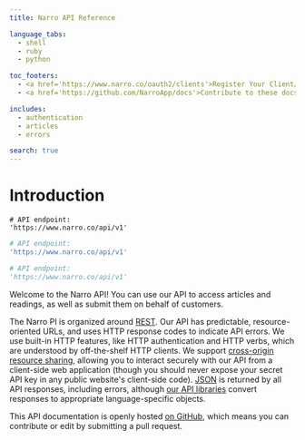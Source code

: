 ```yaml
---
title: Narro API Reference

language_tabs:
  - shell
  - ruby
  - python

toc_footers:
  - <a href='https://www.narro.co/oauth2/clients'>Register Your Client/Application</a>
  - <a href='https://github.com/NarroApp/docs'>Contribute to these docs on GitHub</a>

includes:
  - authentication
  - articles
  - errors

search: true
---
```


# Introduction

~~~shell
# API endpoint:
'https://www.narro.co/api/v1'
~~~

~~~ruby
# API endpoint:
'https://www.narro.co/api/v1'
~~~

~~~python
# API endpoint:
'https://www.narro.co/api/v1'
~~~

Welcome to the Narro API! You can use our API to access articles and readings, as well as submit them on behalf of customers.

The Narro PI is organized around [REST](http://en.wikipedia.org/wiki/Representational_State_Transfer). Our API has predictable, resource-oriented URLs, and uses HTTP response codes to indicate API errors. We use built-in HTTP features, like HTTP authentication and HTTP verbs, which are understood by off-the-shelf HTTP clients. We support [cross-origin resource sharing](http://en.wikipedia.org/wiki/Cross-origin_resource_sharing), allowing you to interact securely with our API from a client-side web application (though you should never expose your secret API key in any public website's client-side code). [JSON](http://www.json.org/) is returned by all API responses, including errors, although [our API libraries](https://github.com/narroapp) convert responses to appropriate language-specific objects.

This API documentation is openly hosted [on GitHub](https://github.com/NarroApp/docs), which means you can contribute or edit by submitting a pull request.
